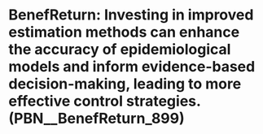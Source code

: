 # BenefReturn: __Investing in improved estimation methods can enhance the accuracy of epidemiological models and inform evidence-based decision-making, leading to more effective control strategies.__ (PBN__BenefReturn_899)

